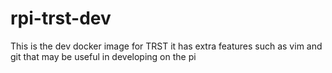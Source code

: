 # rpi-trst-dev

This is the dev docker image for TRST it has extra features such as vim and
git that may be useful in developing on the pi


